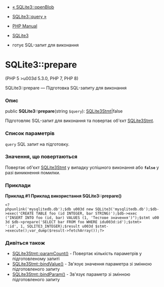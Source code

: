 - [« SQLite3::openBlob](sqlite3.openblob.md)
- [SQLite3::query »](sqlite3.query.md)

- [PHP Manual](index.md)
- [SQLite3](class.sqlite3.md)
- готує SQL-запит для виконання

# SQLite3::prepare

(PHP 5 \>u003d 5.3.0, PHP 7, PHP 8)

SQLite3::prepare — Підготовка SQL-запиту для виконання

### Опис

public **SQLite3::prepare**(string `$query`):
[SQLite3Stmt](class.sqlite3stmt.md)\|false

Підготовляє SQL-запит для виконання та повертає об'єкт
[SQLite3Stmt](class.sqlite3stmt.md).

### Список параметрів

`query`
SQL запит на підготовку.

### Значення, що повертаються

Повертає об'єкт [SQLite3Stmt](class.sqlite3stmt.md) у випадку
успішного виконання або **`false`** у разі виникнення помилки.

### Приклади

**Приклад #1 Приклад використання **SQLite3::prepare()****

` <?phpunlink('mysqlitedb.db');$db u003d new SQLite3('mysqlitedb.db');$db->exec('CREATE TABLE foo (id INTEGER, bar STRING)');$db->exec ("INSERT INTO foo (id, bar) VALUES (1, 'Тестове значення')");$stmt u003d $db->prepare('SELECT bar FROM foo WHERE idu003d:id');$stmt> ':id', 1, SQLITE3_INTEGER);$result u003d $stmt->execute();var_dump($result->fetchArray());?> `

### Дивіться також

- [SQLite3Stmt::paramCount()](sqlite3stmt.paramcount.md) -
Повертає кількість параметрів у підготовленому запиті
- [SQLite3Stmt::bindValue()](sqlite3stmt.bindvalue.md) - Зв'язує
значення параметра зі змінною підготовленого запиту
- [SQLite3Stmt::bindParam()](sqlite3stmt.bindparam.md) - Зв'язує
параметр зі змінною підготовленого запиту
